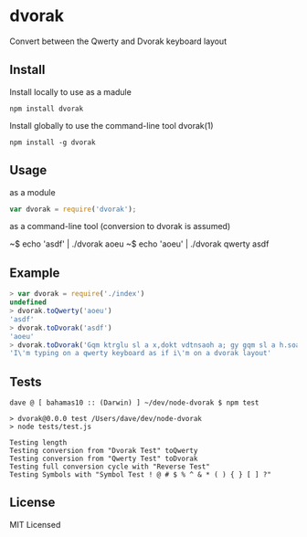 dvorak
======

Convert between the Qwerty and Dvorak keyboard layout

Install
------

Install locally to use as a madule

    npm install dvorak

Install globally to use the command-line tool dvorak(1)

    npm install -g dvorak

Usage
-----

as a module

``` js
var dvorak = require('dvorak');
```

as a command-line tool (conversion to dvorak is assumed)

   ~$ echo 'asdf' | ./dvorak
   aoeu
   ~$ echo 'aoeu' | ./dvorak qwerty
   asdf

Example
-------

``` js
> var dvorak = require('./index')
undefined
> dvorak.toQwerty('aoeu')
'asdf'
> dvorak.toDvorak('asdf')
'aoeu'
> dvorak.toDvorak('Gqm ktrglu sl a x,dokt vdtnsaoh a; gy gqm sl a h.soav patsfk')
'I\'m typing on a qwerty keyboard as if i\'m on a dvorak layout'
```

Tests
-----

    dave @ [ bahamas10 :: (Darwin) ] ~/dev/node-dvorak $ npm test

    > dvorak@0.0.0 test /Users/dave/dev/node-dvorak
    > node tests/test.js

    Testing length
    Testing conversion from "Dvorak Test" toQwerty
    Testing conversion from "Qwerty Test" toDvorak
    Testing full conversion cycle with "Reverse Test"
    Testing Symbols with "Symbol Test ! @ # $ % ^ & * ( ) { } [ ] ?"

License
-------

MIT Licensed
